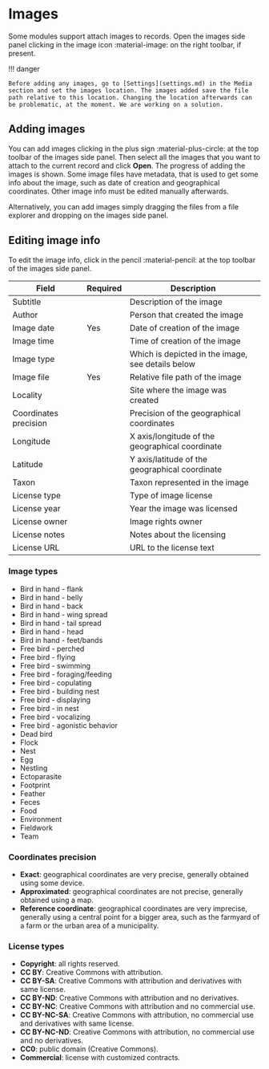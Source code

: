 # Images

Some modules support attach images to records. Open the images side panel clicking in the image icon :material-image: on the right toolbar, if present.

!!! danger

    Before adding any images, go to [Settings](settings.md) in the Media section and set the images location. The images added save the file path relative to this location. Changing the location afterwards can be problematic, at the moment. We are working on a solution.

## Adding images

You can add images clicking in the plus sign :material-plus-circle: at the top toolbar of the images side panel. Then select all the images that you want to attach to the current record and click **Open**. The progress of adding the images is shown. Some image files have metadata, that is used to get some info about the image, such as date of creation and geographical coordinates. Other image info must be edited manually afterwards.

Alternatively, you can add images simply dragging the files from a file explorer and dropping on the images side panel.

## Editing image info

To edit the image info, click in the pencil :material-pencil: at the top toolbar of the images side panel.

Field | Required | Description
--- | --- | ---
Subtitle | | Description of the image
Author | | Person that created the image
Image date | Yes | Date of creation of the image
Image time | | Time of creation of the image
Image type | | Which is depicted in the image, see details below
Image file | Yes | Relative file path of the image
Locality | | Site where the image was created
Coordinates precision | | Precision of the geographical coordinates
Longitude | | X axis/longitude of the geographical coordinate
Latitude | | Y axis/latitude of the geographical coordinate
Taxon | | Taxon represented in the image
License type | | Type of image license
License year | | Year the image was licensed
License owner | | Image rights owner
License notes | | Notes about the licensing
License URL | | URL to the license text

### Image types

- Bird in hand - flank
- Bird in hand - belly
- Bird in hand - back
- Bird in hand - wing spread
- Bird in hand - tail spread
- Bird in hand - head
- Bird in hand - feet/bands
- Free bird - perched
- Free bird - flying
- Free bird - swimming
- Free bird - foraging/feeding
- Free bird - copulating
- Free bird - building nest
- Free bird - displaying
- Free bird - in nest
- Free bird - vocalizing
- Free bird - agonistic behavior
- Dead bird
- Flock
- Nest
- Egg
- Nestling
- Ectoparasite
- Footprint
- Feather
- Feces
- Food
- Environment
- Fieldwork
- Team

### Coordinates precision

- **Exact**: geographical coordinates are very precise, generally obtained using some device.
- **Approximated**: geographical coordinates are not precise, generally obtained using a map.
- **Reference coordinate**: geographical coordinates are very imprecise, generally using a central point for a bigger area, such as the farmyard of a farm or the urban area of a municipality.

### License types

- **Copyright**: all rights reserved.
- **CC BY**: Creative Commons with attribution.
- **CC BY-SA**: Creative Commons with attribution and derivatives with same license.
- **CC BY-ND**: Creative Commons with attribution and no derivatives.
- **CC BY-NC**: Creative Commons with attribution and no commercial use.
- **CC BY-NC-SA**: Creative Commons with attribution, no commercial use and derivatives with same license.
- **CC BY-NC-ND**: Creative Commons with attribution, no commercial use and no derivatives.
- **CC0**: public domain (Creative Commons).
- **Commercial**: license with customized contracts.
